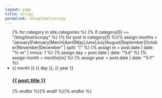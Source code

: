 ```yaml
---
layout: page
title: scrcpy
permalink: /blog/tool/scrcpy
---
```


<ul class="post-list"> {% for category in site.categories %} {% if category[0] == "/blog/tool/scrcpy" %} {% for post in category[1] %}{% assign months = "January|February|March|April|May|June|July|August|September|October|November|December" | split: "|" %} {% assign m = post.date | date: "%-m" | minus: 1 %} {% assign day = post.date | date: "%d" %} {% assign month = months[m] %} {% assign year = post.date | date: "%Y" %}
  <li><span class="post-meta">{{ month }} {{ day }}, {{ year }}</span>
  <h3>
    <a class="post-link" href="{{site.baseurl}}{{ post.url }}">
      {{ post.title }}
    </a>
  </h3></li>{% endfor %}{% endif %}{% endfor %}</ul>